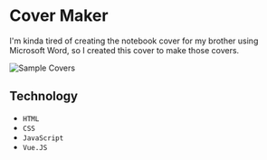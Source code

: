 # Cover Maker

I'm kinda tired of creating the notebook cover for my brother using Microsoft Word, so I created this cover to make those covers.

<img src="https://i.imgur.com/GerZEYF.jpeg" alt="Sample Covers"/>

## Technology

- `HTML`
- `CSS`
- `JavaScript`
- `Vue.JS`
